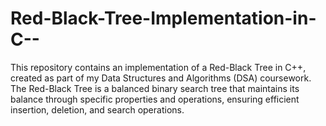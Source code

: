 # Red-Black-Tree-Implementation-in-C--
 This repository contains an implementation of a Red-Black Tree in C++, created as part of my Data Structures and Algorithms (DSA) coursework. The Red-Black Tree is a balanced binary search tree that maintains its balance through specific properties and operations, ensuring efficient insertion, deletion, and search operations.
